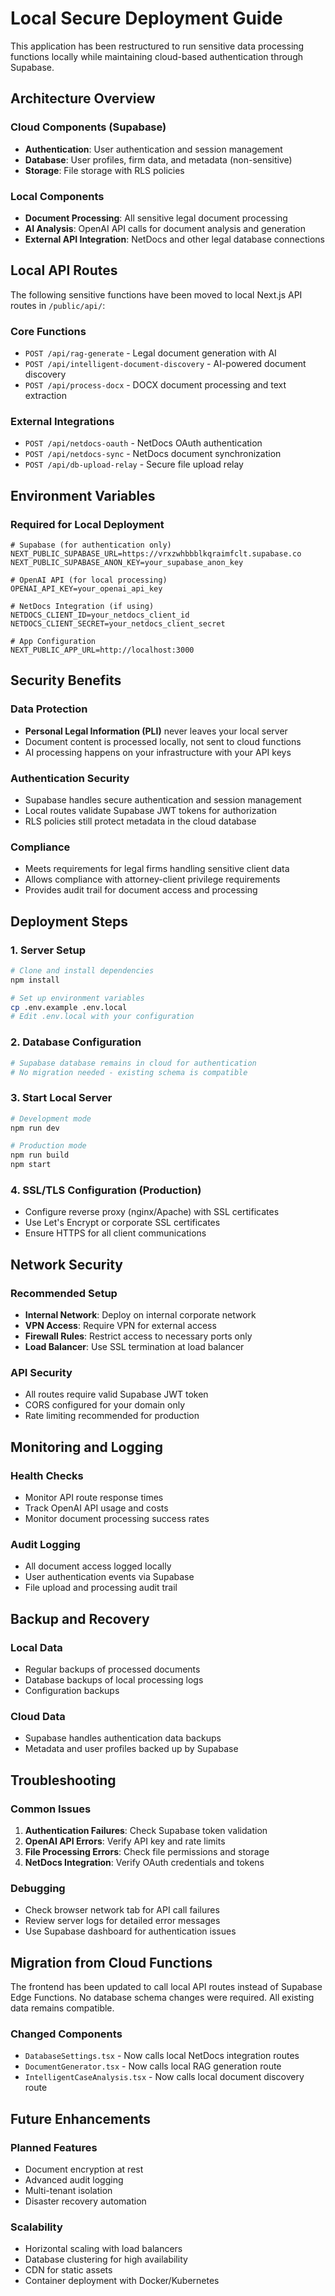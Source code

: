 # Local Secure Deployment Guide

This application has been restructured to run sensitive data processing functions locally while maintaining cloud-based authentication through Supabase.

## Architecture Overview

### Cloud Components (Supabase)
- **Authentication**: User authentication and session management
- **Database**: User profiles, firm data, and metadata (non-sensitive)
- **Storage**: File storage with RLS policies

### Local Components
- **Document Processing**: All sensitive legal document processing
- **AI Analysis**: OpenAI API calls for document analysis and generation
- **External API Integration**: NetDocs and other legal database connections

## Local API Routes

The following sensitive functions have been moved to local Next.js API routes in `/public/api/`:

### Core Functions
- `POST /api/rag-generate` - Legal document generation with AI
- `POST /api/intelligent-document-discovery` - AI-powered document discovery
- `POST /api/process-docx` - DOCX document processing and text extraction

### External Integrations
- `POST /api/netdocs-oauth` - NetDocs OAuth authentication
- `POST /api/netdocs-sync` - NetDocs document synchronization
- `POST /api/db-upload-relay` - Secure file upload relay

## Environment Variables

### Required for Local Deployment
```env
# Supabase (for authentication only)
NEXT_PUBLIC_SUPABASE_URL=https://vrxzwhbbblkqraimfclt.supabase.co
NEXT_PUBLIC_SUPABASE_ANON_KEY=your_supabase_anon_key

# OpenAI API (for local processing)
OPENAI_API_KEY=your_openai_api_key

# NetDocs Integration (if using)
NETDOCS_CLIENT_ID=your_netdocs_client_id
NETDOCS_CLIENT_SECRET=your_netdocs_client_secret

# App Configuration
NEXT_PUBLIC_APP_URL=http://localhost:3000
```

## Security Benefits

### Data Protection
- **Personal Legal Information (PLI)** never leaves your local server
- Document content is processed locally, not sent to cloud functions
- AI processing happens on your infrastructure with your API keys

### Authentication Security
- Supabase handles secure authentication and session management
- Local routes validate Supabase JWT tokens for authorization
- RLS policies still protect metadata in the cloud database

### Compliance
- Meets requirements for legal firms handling sensitive client data
- Allows compliance with attorney-client privilege requirements
- Provides audit trail for document access and processing

## Deployment Steps

### 1. Server Setup
```bash
# Clone and install dependencies
npm install

# Set up environment variables
cp .env.example .env.local
# Edit .env.local with your configuration
```

### 2. Database Configuration
```bash
# Supabase database remains in cloud for authentication
# No migration needed - existing schema is compatible
```

### 3. Start Local Server
```bash
# Development mode
npm run dev

# Production mode
npm run build
npm start
```

### 4. SSL/TLS Configuration (Production)
- Configure reverse proxy (nginx/Apache) with SSL certificates
- Use Let's Encrypt or corporate SSL certificates
- Ensure HTTPS for all client communications

## Network Security

### Recommended Setup
- **Internal Network**: Deploy on internal corporate network
- **VPN Access**: Require VPN for external access
- **Firewall Rules**: Restrict access to necessary ports only
- **Load Balancer**: Use SSL termination at load balancer

### API Security
- All routes require valid Supabase JWT token
- CORS configured for your domain only
- Rate limiting recommended for production

## Monitoring and Logging

### Health Checks
- Monitor API route response times
- Track OpenAI API usage and costs
- Monitor document processing success rates

### Audit Logging
- All document access logged locally
- User authentication events via Supabase
- File upload and processing audit trail

## Backup and Recovery

### Local Data
- Regular backups of processed documents
- Database backups of local processing logs
- Configuration backups

### Cloud Data
- Supabase handles authentication data backups
- Metadata and user profiles backed up by Supabase

## Troubleshooting

### Common Issues
1. **Authentication Failures**: Check Supabase token validation
2. **OpenAI API Errors**: Verify API key and rate limits
3. **File Processing Errors**: Check file permissions and storage
4. **NetDocs Integration**: Verify OAuth credentials and tokens

### Debugging
- Check browser network tab for API call failures
- Review server logs for detailed error messages
- Use Supabase dashboard for authentication issues

## Migration from Cloud Functions

The frontend has been updated to call local API routes instead of Supabase Edge Functions. No database schema changes were required. All existing data remains compatible.

### Changed Components
- `DatabaseSettings.tsx` - Now calls local NetDocs integration routes  
- `DocumentGenerator.tsx` - Now calls local RAG generation route
- `IntelligentCaseAnalysis.tsx` - Now calls local document discovery route

## Future Enhancements

### Planned Features
- Document encryption at rest
- Advanced audit logging
- Multi-tenant isolation
- Disaster recovery automation

### Scalability
- Horizontal scaling with load balancers
- Database clustering for high availability
- CDN for static assets
- Container deployment with Docker/Kubernetes